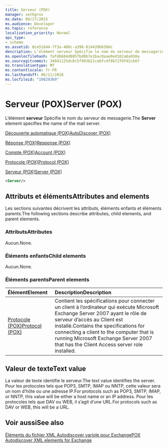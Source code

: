 ```yaml
---
title: Serveur (POX)
manager: sethgros
ms.date: 09/17/2015
ms.audience: Developer
ms.topic: reference
localization_priority: Normal
api_type:
- schema
ms.assetid: 0ce51644-7f3a-408c-a398-814439b658dc
description: L’élément serveur Spécifie le nom du serveur de messagerie.
ms.openlocfilehash: fafd6684d0857bd8b7e1bac0aae0ed162a6a938a
ms.sourcegitcommit: 34041125dc8c5f993b21cebfc4f8b72f0fd2cb6f
ms.translationtype: MT
ms.contentlocale: fr-FR
ms.lasthandoff: 06/11/2018
ms.locfileid: "19829369"
---
```

# <a name="server-pox"></a><span data-ttu-id="a573a-103">Serveur (POX)</span><span class="sxs-lookup"><span data-stu-id="a573a-103">Server (POX)</span></span>

<span data-ttu-id="a573a-104">L’élément **serveur** Spécifie le nom du serveur de messagerie.</span><span class="sxs-lookup"><span data-stu-id="a573a-104">The **Server** element specifies the name of the mail server.</span></span> 
  
[<span data-ttu-id="a573a-105">Découverte automatique (POX)</span><span class="sxs-lookup"><span data-stu-id="a573a-105">AutoDiscover (POX)</span></span>](autodiscover-pox.md)
  
[<span data-ttu-id="a573a-106">Réponse (POX)</span><span class="sxs-lookup"><span data-stu-id="a573a-106">Response (POX)</span></span>](response-pox.md)
  
[<span data-ttu-id="a573a-107">Compte (POX)</span><span class="sxs-lookup"><span data-stu-id="a573a-107">Account (POX)</span></span>](account-pox.md)
  
[<span data-ttu-id="a573a-108">Protocole (POX)</span><span class="sxs-lookup"><span data-stu-id="a573a-108">Protocol (POX)</span></span>](protocol-pox.md)
  
[<span data-ttu-id="a573a-109">Serveur (POX)</span><span class="sxs-lookup"><span data-stu-id="a573a-109">Server (POX)</span></span>](server-pox.md)
  
```xml
<Server/>
```

## <a name="attributes-and-elements"></a><span data-ttu-id="a573a-110">Attributs et éléments</span><span class="sxs-lookup"><span data-stu-id="a573a-110">Attributes and elements</span></span>

<span data-ttu-id="a573a-111">Les sections suivantes décrivent les attributs, éléments enfants et éléments parents.</span><span class="sxs-lookup"><span data-stu-id="a573a-111">The following sections describe attributes, child elements, and parent elements.</span></span>
  
### <a name="attributes"></a><span data-ttu-id="a573a-112">Attributs</span><span class="sxs-lookup"><span data-stu-id="a573a-112">Attributes</span></span>

<span data-ttu-id="a573a-113">Aucun.</span><span class="sxs-lookup"><span data-stu-id="a573a-113">None.</span></span>
  
### <a name="child-elements"></a><span data-ttu-id="a573a-114">Éléments enfants</span><span class="sxs-lookup"><span data-stu-id="a573a-114">Child elements</span></span>

<span data-ttu-id="a573a-115">Aucun.</span><span class="sxs-lookup"><span data-stu-id="a573a-115">None.</span></span>
  
### <a name="parent-elements"></a><span data-ttu-id="a573a-116">Éléments parents</span><span class="sxs-lookup"><span data-stu-id="a573a-116">Parent elements</span></span>

|<span data-ttu-id="a573a-117">**Élément**</span><span class="sxs-lookup"><span data-stu-id="a573a-117">**Element**</span></span>|<span data-ttu-id="a573a-118">**Description**</span><span class="sxs-lookup"><span data-stu-id="a573a-118">**Description**</span></span>|
|:-----|:-----|
|[<span data-ttu-id="a573a-119">Protocole (POX)</span><span class="sxs-lookup"><span data-stu-id="a573a-119">Protocol (POX)</span></span>](protocol-pox.md) <br/> |<span data-ttu-id="a573a-120">Contient les spécifications pour connecter un client à l’ordinateur qui exécute Microsoft Exchange Server 2007 ayant le rôle de serveur d’accès au Client est installé.</span><span class="sxs-lookup"><span data-stu-id="a573a-120">Contains the specifications for connecting a client to the computer that is running Microsoft Exchange Server 2007 that has the Client Access server role installed.</span></span>  <br/> |
   
## <a name="text-value"></a><span data-ttu-id="a573a-121">Valeur de texte</span><span class="sxs-lookup"><span data-stu-id="a573a-121">Text value</span></span>

<span data-ttu-id="a573a-122">La valeur de texte identifie le serveur.</span><span class="sxs-lookup"><span data-stu-id="a573a-122">The text value identifies the server.</span></span> <span data-ttu-id="a573a-123">Pour les protocoles tels que POP3, SMTP, IMAP ou NNTP, cette valeur sera un nom d’hôte ou une adresse IP.</span><span class="sxs-lookup"><span data-stu-id="a573a-123">For protocols such as POP3, SMTP, IMAP, or NNTP, this value will be either a host name or an IP address.</span></span> <span data-ttu-id="a573a-124">Pour les protocoles tels que DAV ou WEB, il s’agit d’une URL.</span><span class="sxs-lookup"><span data-stu-id="a573a-124">For protocols such as DAV or WEB, this will be a URL.</span></span>
  
## <a name="see-also"></a><span data-ttu-id="a573a-125">Voir aussi</span><span class="sxs-lookup"><span data-stu-id="a573a-125">See also</span></span>



[<span data-ttu-id="a573a-126">Éléments du fichier XML Autodiscover variole pour Exchange</span><span class="sxs-lookup"><span data-stu-id="a573a-126">POX Autodiscover XML elements for Exchange</span></span>](pox-autodiscover-xml-elements-for-exchange.md)

